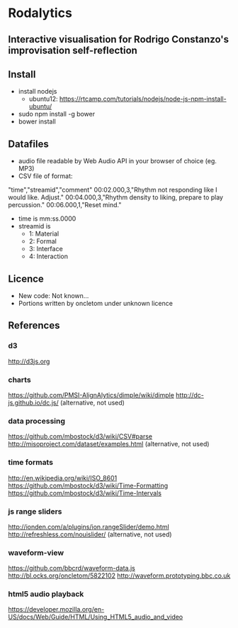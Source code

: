 # Rodalytics

## Interactive visualisation for Rodrigo Constanzo's improvisation self-reflection

## Install

* install nodejs 
	* ubuntu12: https://rtcamp.com/tutorials/nodejs/node-js-npm-install-ubuntu/
* sudo npm install -g bower 
* bower install

## Datafiles

* audio file readable by Web Audio API in your browser of choice (eg. MP3) 
* CSV file of format:

"time","streamid","comment"
00:02.000,3,"Rhythm not responding like I would like. Adjust."
00:04.000,3,"Rhythm density to liking, prepare to play percussion."
00:06.000,1,"Reset mind."

* time is mm:ss.0000
* streamid is
	* 1: Material
	* 2: Formal
	* 3: Interface
	* 4: Interaction

## Licence

* New code: Not known... 
* Portions written by oncletom under unknown licence

## References

### d3 
http://d3js.org

### charts
https://github.com/PMSI-AlignAlytics/dimple/wiki/dimple
http://dc-js.github.io/dc.js/ (alternative, not used)

### data processing
https://github.com/mbostock/d3/wiki/CSV#parse
http://misoproject.com/dataset/examples.html (alternative, not used)

### time formats
http://en.wikipedia.org/wiki/ISO_8601
https://github.com/mbostock/d3/wiki/Time-Formatting
https://github.com/mbostock/d3/wiki/Time-Intervals

### js range sliders
http://ionden.com/a/plugins/ion.rangeSlider/demo.html 
http://refreshless.com/nouislider/ (alternative, not used)

### waveform-view
https://github.com/bbcrd/waveform-data.js
http://bl.ocks.org/oncletom/5822102
http://waveform.prototyping.bbc.co.uk

### html5 audio playback
https://developer.mozilla.org/en-US/docs/Web/Guide/HTML/Using_HTML5_audio_and_video
